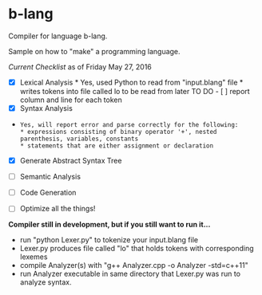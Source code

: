 # b-lang
Compiler for language b-lang.

Sample on how to "make" a programming language. 


*Current Checklist* as of Friday May 27, 2016
- [x] Lexical Analysis
      * Yes, used Python to read from "input.blang" file
      * writes tokens into file called lo to be read from later
       TO DO
      - [ ] report column and line for each token
- [x] Syntax Analysis
-     Yes, will report error and parse correctly for the following:
      * expressions consisting of binary operator '+', nested parenthesis, variables, constants
      * statements that are either assignment or declaration
- [x] Generate Abstract Syntax Tree
- [ ] Semantic Analysis
- [ ] Code Generation
- [ ] Optimize all the things!


__Compiler still in development, but if you still want to run it...__
* run "python Lexer.py" to tokenize your input.blang file
* Lexer.py produces file called "lo" that holds tokens with corresponding lexemes
* compile Analyzer(s) with "g++ Analyzer.cpp -o Analyzer -std=c++11"
* run Analyzer executable in same directory that Lexer.py was run to analyze syntax.
